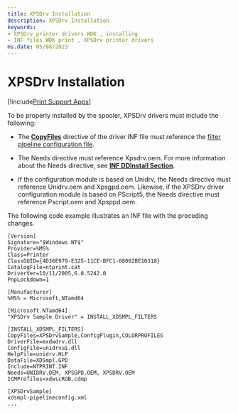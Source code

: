 ```yaml
---
title: XPSDrv Installation
description: XPSDrv Installation
keywords:
- XPSDrv printer drivers WDK , installing
- INF files WDK print , XPSDrv printer drivers
ms.date: 05/08/2023
---
```


# XPSDrv Installation

[!include[Print Support Apps](../includes/print-support-apps.md)]

To be properly installed by the spooler, XPSDrv drivers must include the following:

- The [**CopyFiles**](../install/inf-copyfiles-directive.md) directive of the driver INF file must reference the [filter pipeline configuration file](filter-pipeline-configuration-file.md).

- The Needs directive must reference Xpsdrv.oem. For more information about the Needs directive, see [**INF DDInstall Section**](../install/inf-ddinstall-section.md).

- If the configuration module is based on Unidrv, the Needs directive must reference Unidrv.oem and Xpsgpd.oem. Likewise, if the XPSDrv driver configuration module is based on PScript5, the Needs directive must reference Pscript.oem and Xpsppd.oem.

The following code example illustrates an INF file with the preceding changes.

```inf
[Version]
Signature="$Windows NT$"
Provider=%MS%
Class=Printer
ClassGUID={4D36E979-E325-11CE-BFC1-08002BE10318}
CatalogFile=ntprint.cat
DriverVer=10/11/2005,6.0.5242.0
PnpLockdown=1

[Manufacturer]
%MS% = Microsoft,NTamd64

[Microsoft.NTamd64]
"XPSDrv Sample Driver" = INSTALL_XDSMPL_FILTERS

[INSTALL_XDSMPL_FILTERS]
CopyFiles=XPSDrvSample,ConfigPlugin,COLORPROFILES
DriverFile=mxdwdrv.dll
ConfigFile=unidrvui.dll
HelpFile=unidrv.HLP
DataFile=XDSmpl.GPD
Include=NTPRINT.INF
Needs=UNIDRV.OEM, XPSGPD.OEM, XPSDRV.OEM
ICMProfiles=xdwscRGB.cdmp

[XPSDrvSample]
xdsmpl-pipelineconfig.xml
...
```

